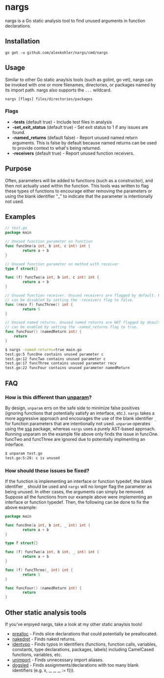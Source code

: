 # nargs

nargs is a Go static analysis tool to find unused arguments in function declarations.

## Installation

    go get -u github.com/alexkohler/nargs/cmd/nargs

## Usage

Similar to other Go static anaylsis tools (such as golint, go vet), nargs can be invoked with one or more filenames, directories, or packages named by its import path. nargs also supports the `...` wildcard. 

    nargs [flags] files/directories/packages
	
### Flags
- **-tests** (default true) - Include test files in analysis
- **-set_exit_status** (default true) - Set exit status to 1 if any issues are found.
- **-named_returns** (default false) - Report unused named return arguments. This is false by default because named returns can be used to provide context to what's being returned.
- **-receivers** (default true) - Report unused function receivers.


## Purpose

Often, parameters will be added to functions (such as a constructor), and then not actually used within the function. This tools was written to flag these types of functions to encourage either removing the parameters or using the blank identifier "_" to indicate that the parameter is intentionally not used.

## Examples

```Go
// test.go
package main

// Unused function parameter on function
func funcOne(a int, b int, c int) int {
        return a + b
}

// Unused function parameter on method with receiver
type f struct{}

func (f) funcTwo(a int, b int, c int) int {
        return a + b
}

// Unused function receiver. Unused receivers are flagged by default. Flagging unused function receivers 
// can be disabled by setting the -receivers flag to false.
func (recv f) funcThree() int {
        return 5
}

// Unused named returns. Unused named returns are NOT flagged by deault. Flagging unused named returns 
// can be enabled by setting the -named_returns flag to true.
func funcFour() (namedReturn int) {
	return
}
```

```Bash
$ nargs -named-returns=true main.go 
test.go:5 funcOne contains unused parameter c
test.go:12 funcTwo contains unused parameter c
test.go:17 funcThree contains unused parameter recv
test.go:22 funcFour contains unused parameter namedReturn
```

## FAQ

### How is this different than [unparam](https://github.com/mvdan/unparam)?

By design, `unparam` errs on the safe side to minimize false positives (ignoring functions that potentially satisfy an interface, etc.). `nargs` takes a more aggressive approach and encourages the use of the blank identifier `_` for function parameters that are intentionally not used. `unparam` operates using the [ssa](https://godoc.org/golang.org/x/tools/go/ssa) package, whereas `nargs` uses a purely AST-based approach. Running unparam on the example file above only finds the issue in funcOne. funcTwo and funcThree are ignored due to potentially implmenting an interface.

```Bash
$ unparam test.go 
test.go:5:28: c is unused
```


### How should these issues be fixed?

If the function is implementing an interface or function typedef, the blank identifier `_` should be used and `nargs` will no longer flag the parameter as being unused. In other cases, the arguments can simply be removed. Suppose all the functions from our example above were implementing an interface or function typedef. Then, the following can be done to fix the above example:

```Go
package main

func funcOne(a int, b int, _ int) int {
        return a + b
}

type f struct{}

func (f) funcTwo(a int, b int, _ int) int {
        return a + b
}

func (f) funcThree(_ int) int {
        return 5
}

func funcFour() (namedReturn int) {
        return
}
```

## Other static analysis tools

If you've enjoyed nargs, take a look at my other static anaylsis tools!

- [prealloc](https://github.com/alexkohler/prealloc) - Finds slice declarations that could potentially be preallocated.
- [nakedret](https://github.com/alexkohler/nakedret) - Finds naked returns.
- [identypo](https://github.com/alexkohler/identypo) - Finds typos in identifiers (functions, function calls, variables, constants, type declarations, packages, labels) including CamelCased functions, variables, etc. 
- [unimport](https://github.com/alexkohler/unimport) - Finds unnecessary import aliases.
- [dogsled](https://github.com/alexkohler/dogsled) - Finds assignments/declarations with too many blank identifiers (e.g. x, _, _, _, := f()).



